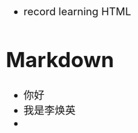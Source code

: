 # <title><font size = "7" ><strong>learnHTML</strong></font></title>
<font size = "5" >

- record learning HTML

# Markdown
- 你好
- 我是李焕英
- 

</font>